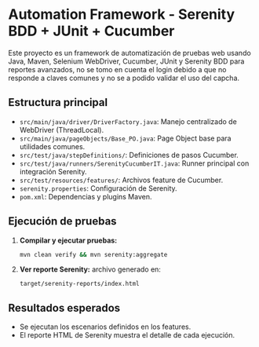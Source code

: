 # Automation Framework - Serenity BDD + JUnit + Cucumber

Este proyecto es un framework de automatización de pruebas web usando Java, Maven, Selenium WebDriver, Cucumber, JUnit y Serenity BDD para reportes avanzados, no se tomo en cuenta el login debido a que no responde a claves comunes y no se a podido validar el uso del capcha.

## Estructura principal
- `src/main/java/driver/DriverFactory.java`: Manejo centralizado de WebDriver (ThreadLocal).
- `src/main/java/pageObjects/Base_PO.java`: Page Object base para utilidades comunes.
- `src/test/java/stepDefinitions/`: Definiciones de pasos Cucumber.
- `src/test/java/runners/SerenityCucumberIT.java`: Runner principal con integración Serenity.
- `src/test/resources/features/`: Archivos feature de Cucumber.
- `serenity.properties`: Configuración de Serenity.
- `pom.xml`: Dependencias y plugins Maven.



## Ejecución de pruebas
1. **Compilar y ejecutar pruebas:**
   ```bash
   mvn clean verify && mvn serenity:aggregate
   ```
2. **Ver reporte Serenity:**
   archivo generado en:
   ```
   target/serenity-reports/index.html
   ```

## Resultados esperados
- Se ejecutan los escenarios definidos en los features.
- El reporte HTML de Serenity muestra el detalle de cada ejecución.


